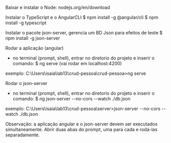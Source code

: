Baixar e instalar o Node: nodejs.org/en/download

Instalar o TypeScript e o AngularCLI
$ npm install -g @angular/cli
$ npm install -g typescript

Instalar o pacote json-server, gerencia um BD Json para efeitos de teste
$ npm install -g json-server

Rodar a aplicação (angular)
- no terminal (prompt, shell), entrar no diretorio do projeto e inserir o comando:
$ ng serve (vai rodar em localhost:4200)

exemplo: 
C:\Users\isaia\lab13\crud-pessoa\crud-pessoa>ng serve

Rodar o json-server
- no terminal (prompt, shell), entrar no diretorio do projeto e inserir o comando: 
$ ng json-server --no-cors --watch ./db.json

exemplo:
C:\Users\isaia\lab13\crud-pessoa\server>json-server --no-cors --watch ./db.json

Observação: a aplicação angular e o json-server devem ser executados simultaneamente. Abrir duas abas do prompt, uma para cada e rodá-las separadamente.
